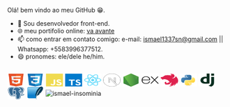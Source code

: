 Olá! bem vindo ao meu GitHub 😁.

- 🔭 Sou desenvolvedor front-end.
- 🌐 meu portifolio online: <a href="https://www.vaavante.com.br" target="_blank">va avante</a>
- 📫 como entrar em contato comigo: e-mail: ismael1337sn@gmail.com || Whatsapp: +5583996377512.
- 😄 pronomes: ele/dele he/him.


<!-- ![ismaelSS's GitHub stats](https://github-readme-stats.vercel.app/api?username=ismaelSS&show_icons=true&theme=radical)
## -->

<div style="display: inline_block"><br>
  <img align="center" alt="ismael-HTML" height="30" width="40" src="https://raw.githubusercontent.com/devicons/devicon/master/icons/html5/html5-original.svg">
  <img align="center" alt="ismael-CSS" height="30" width="40" src="https://raw.githubusercontent.com/devicons/devicon/master/icons/css3/css3-original.svg">
  <img align="center" alt="ismael-Js" height="30" width="40" src="https://raw.githubusercontent.com/devicons/devicon/master/icons/javascript/javascript-plain.svg">
  <img align="center" alt="ismael-Ts" height="30" width="40" src="https://raw.githubusercontent.com/devicons/devicon/master/icons/typescript/typescript-plain.svg">
  <img align="center" alt="ismael-React" height="30" width="40" src="https://raw.githubusercontent.com/devicons/devicon/master/icons/react/react-original.svg">
  <img align="center" alt="ismael-Next js" height="30" width="40" src="https://github.com/devicons/devicon/blob/master/icons/nextjs/nextjs-line.svg">
  <img align="center" alt="ismael-node js" height="30" width="40" src="https://github.com/devicons/devicon/blob/master/icons/nodejs/nodejs-original.svg">
  <img align="center" alt="ismael-express js" height="30" width="40" src="https://github.com/devicons/devicon/blob/master/icons/express/express-original.svg">
  <img align="center"  alt="ismael-Nest js" height="30" width="40" src="https://github.com/devicons/devicon/blob/master/icons/nestjs/nestjs-plain.svg">
  <img align="center" alt="ismael-Python" height="30" width="40" src="https://raw.githubusercontent.com/devicons/devicon/master/icons/python/python-original.svg">
  <img align="center" alt="ismael-django" height="30" width="40" src="https://github.com/devicons/devicon/blob/master/icons/django/django-plain.svg">
  <img align="center" alt="ismael-postegres" height="30" width="40" src="https://github.com/devicons/devicon/blob/master/icons/postgresql/postgresql-plain.svg">
  <img align="center" alt="ismael-sq lite" height="30" width="40" src="https://github.com/devicons/devicon/blob/master/icons/sqlite/sqlite-original.svg">
  <img align="center" alt="ismael-insominia" height="30" width="40" src="https://www.svgrepo.com/show/353904/insomnia.svg"> 
</div>

##
<!-- ![Snake animation](https://github.com/ismaelSS/ismaelSS/blob/output/github-contribution-grid-snake.svg) -->
